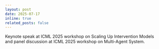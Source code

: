 ```yaml
---
layout: post
date: 2025-07-17
inline: true
related_posts: false
---
```


Keynote speak at ICML 2025 workshop on Scaling Up Intervention Models and panel discussion at ICML 2025 workshop on Multi-Agent System.
